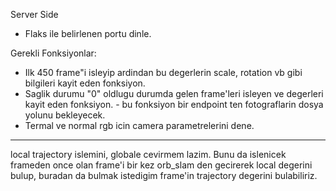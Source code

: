 Server Side

- Flaks ile belirlenen portu dinle. 

Gerekli Fonksiyonlar:

 - Ilk 450 frame"i isleyip ardindan bu degerlerin scale, rotation vb gibi bilgileri kayit eden fonksiyon.
 - Saglik durumu "0" oldlugu durumda gelen frame'leri isleyen ve degerleri kayit eden fonksiyon. - bu fonksiyon bir endpoint ten fotograflarin dosya yolunu bekleyecek.
 - Termal ve normal rgb icin camera parametrelerini dene.



--- 

local trajectory islemini, globale cevirmem lazim. Bunu da islenicek frameden once olan frame'i bir kez orb_slam den gecirerek local degerini bulup, buradan da bulmak istedigim frame'in  trajectory degerini bulabiliriz.